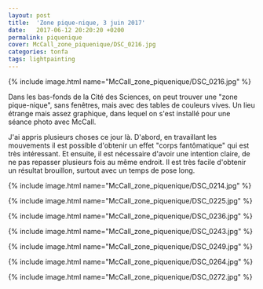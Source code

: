 ```yaml
---
layout: post
title:  'Zone pique-nique, 3 juin 2017'
date:   2017-06-12 20:20:20 +0200
permalink: piquenique
cover: McCall_zone_piquenique/DSC_0216.jpg
categories: tonfa
tags: lightpainting
---
```


{% include image.html name="McCall_zone_piquenique/DSC_0216.jpg" %}

Dans les bas-fonds de la Cité des Sciences, on peut trouver une "zone pique-nique", sans fenêtres, mais avec des tables de couleurs vives. Un lieu étrange mais assez graphique, dans lequel on s'est installé pour une séance photo avec McCall.

<!--more-->

J'ai appris plusieurs choses ce jour là. D'abord, en travaillant les mouvements il est possible d'obtenir un effet "corps fantômatique" qui est très intéressant. Et ensuite, il est nécessaire d'avoir une intention claire, de ne pas repasser plusieurs fois au même endroit. Il est très facile d'obtenir un résultat brouillon, surtout avec un temps de pose long.

{% include image.html name="McCall_zone_piquenique/DSC_0214.jpg" %}

{% include image.html name="McCall_zone_piquenique/DSC_0225.jpg" %}

{% include image.html name="McCall_zone_piquenique/DSC_0236.jpg" %}

{% include image.html name="McCall_zone_piquenique/DSC_0243.jpg" %}

{% include image.html name="McCall_zone_piquenique/DSC_0249.jpg" %}

{% include image.html name="McCall_zone_piquenique/DSC_0264.jpg" %}

{% include image.html name="McCall_zone_piquenique/DSC_0272.jpg" %}
